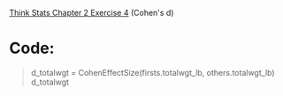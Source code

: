 [Think Stats Chapter 2 Exercise 4](http://greenteapress.com/thinkstats2/html/thinkstats2003.html#toc24) (Cohen's d)

# Code:
  
> d_totalwgt = CohenEffectSize(firsts.totalwgt_lb, others.totalwgt_lb)
> d_totalwgt
